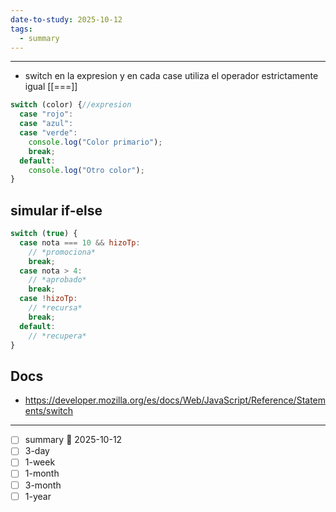 ```yaml
---
date-to-study: 2025-10-12
tags:
  - summary
---
```

---

- switch en la expresion y en cada case utiliza el operador estrictamente igual [[===]]
```js
switch (color) {//expresion
  case "rojo":
  case "azul":
  case "verde":
    console.log("Color primario");
    break;
  default:
    console.log("Otro color");
}
```

## simular if-else
```js
switch (true) {
  case nota === 10 && hizoTp:
    // *promociona*
    break;
  case nota > 4:
    // *aprobado*
    break;
  case !hizoTp:
    // *recursa*
    break;
  default:
    // *recupera*
}
```


## Docs

- https://developer.mozilla.org/es/docs/Web/JavaScript/Reference/Statements/switch

---
- [ ] summary  📅 2025-10-12
- [ ] 3-day 
- [ ] 1-week 
- [ ] 1-month 
- [ ] 3-month 
- [ ] 1-year 